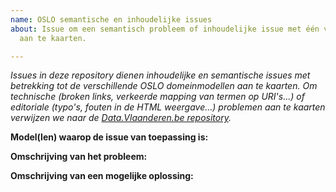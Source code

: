 ```yaml
---
name: OSLO semantische en inhoudelijke issues
about: Issue om een semantisch probleem of inhoudelijke issue met één van de modellen
  aan te kaarten.

---
```


_Issues in deze repository dienen inhoudelijke en semantische issues met betrekking tot de verschillende OSLO domeinmodellen aan te kaarten. Om technische (broken links, verkeerde mapping van termen op URI's...) of editoriale (typo's, fouten in de HTML weergave...) problemen aan te kaarten verwijzen we naar de [Data.Vlaanderen.be repository](https://github.com/Informatievlaanderen/Data.Vlaanderen.be/issues)._

**Model(len) waarop de issue van toepassing is:** 

**Omschrijving van het probleem:** 

**Omschrijving van een mogelijke oplossing:**
